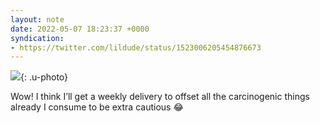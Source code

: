 ```yaml
---
layout: note
date: 2022-05-07 18:23:37 +0000
syndication:
- https://twitter.com/lildude/status/1523006205454876673
---
```


![](https://colinseymour.co.uk/img/251958f39441.jpeg){: .u-photo}
 
Wow! I think I’ll get a weekly delivery to offset all the carcinogenic things already I consume to be extra cautious 😂
